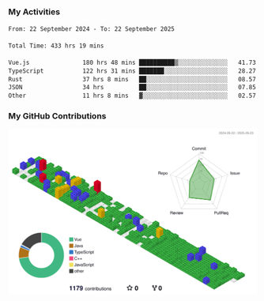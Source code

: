 ### My Activities

<!--START_SECTION:waka-->

```txt
From: 22 September 2024 - To: 22 September 2025

Total Time: 433 hrs 19 mins

Vue.js               180 hrs 48 mins ██████████▒░░░░░░░░░░░░░░   41.73 %
TypeScript           122 hrs 31 mins ███████░░░░░░░░░░░░░░░░░░   28.27 %
Rust                 37 hrs 8 mins   ██░░░░░░░░░░░░░░░░░░░░░░░   08.57 %
JSON                 34 hrs          ██░░░░░░░░░░░░░░░░░░░░░░░   07.85 %
Other                11 hrs 8 mins   ▓░░░░░░░░░░░░░░░░░░░░░░░░   02.57 %
```

<!--END_SECTION:waka-->

### My GitHub Contributions

![](./profile-3d-contrib/profile-gitblock.svg)
